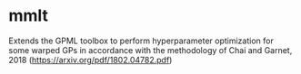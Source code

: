 # mmlt
Extends the GPML toolbox to perform hyperparameter optimization for some warped GPs in 
accordance with the methodology of Chai and Garnet, 2018 (https://arxiv.org/pdf/1802.04782.pdf)
